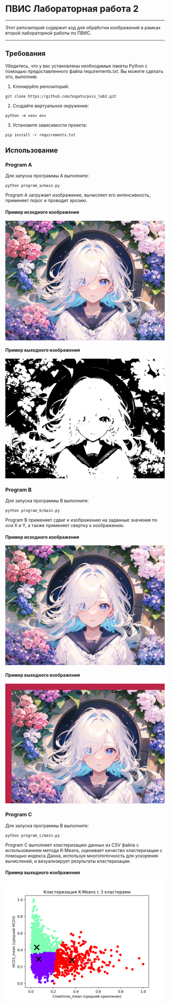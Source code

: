 # ПВИС Лабораторная работа 2

---
Этот репозиторий содержит код для обработки изображений в рамках второй лабораторной работы по ПВИС.

---

## Требования
Убедитесь, что у вас установлены необходимые пакеты Python с помощью предоставленного файла requirements.txt. Вы можете сделать это, выполнив:
1. Клонируйте репозиторий:
```
git clone https://github.com/Sogato/pvis_lab2.git
```
2. Создайте виртуальное окружение:
```
python -m venv env
```
3. Установите зависимости проекта:
```
pip install -r requirements.txt
```

## Использование
### Program A
Для запуска программы А выполните:
```
python program_a/main.py
```
Program A загружает изображение, вычисляет его интенсивность, применяет порог и проводит эрозию.

#### Пример исходного изображения
<img src="program_a/img_2560x1920.jpg">

####  Пример выходного изображения
<img src="program_a/img_2560x1920_processed.jpg">

### Program B
Для запуска программы B выполните:
```
python program_b/main.py
```
Program B применяет сдвиг к изображению на заданные значения по оси X и Y, а также применяет свертку к изображению.

#### Пример исходного изображения
<img src="program_b/img_2560x1920.jpg">

####  Пример выходного изображения
<img src="program_b/img_2560x1920_processed.jpg">

### Program C
Для запуска программы B выполните:
```
python program_c/main.py
```
Program C выполняет кластеризацию данных из CSV файла с использованием метода K-Means, 
оценивает качество кластеризации с помощью индекса Данна, используя многопоточность для ускорения вычислений, 
и визуализирует результаты кластеризации.

####  Пример выходного изображения
<img src="program_c/cluster_3_visualization.png">

